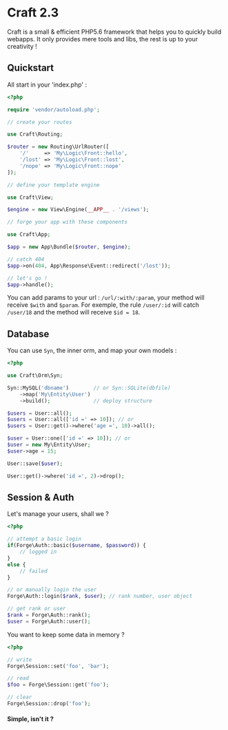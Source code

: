 # Craft 2.3

Craft is a small & efficient PHP5.6 framework that helps you to quickly build webapps.
It only provides mere tools and libs, the rest is up to your creativity !


## Quickstart

All start in your 'index.php' :

```php
<?php

require 'vendor/autoload.php';

// create your routes

use Craft\Routing;

$router = new Routing\UrlRouter([
    '/'     => 'My\Logic\Front::hello',
    '/lost' => 'My\Logic\Front::lost',
    '/nope' => 'My\Logic\Front::nope'
]);

// define your template engine

use Craft\View;

$engine = new View\Engine(__APP__ . '/views');

// forge your app with these components

use Craft\App;

$app = new App\Bundle($router, $engine);

// catch 404
$app->on(404, App\Response\Event::redirect('/lost'));

// let's go !
$app->handle();
```

You can add params to your url : `/url/:with/:param`, your method will receive `$with` and `$param`.
For exemple, the rule `/user/:id` will catch `/user/18` and the method will receive `$id = 18`.


## Database

You can use `Syn`, the inner orm, and map your own models :

```php
<?php

use Craft\Orm\Syn;

Syn::MySQL('dbname')        // or Syn::SQLite(dbfile)
    ->map('My\Entity\User')
    ->build();              // deploy structure

$users = User::all();
$users = User::all(['id =' => 10]); // or
$users = User::get()->where('age =', 10)->all();

$user = User::one(['id =' => 10]); // or
$user = new My\Entity\User;
$user->age = 15;

User::save($user);

User::get()->where('id =', 2)->drop();
```

## Session & Auth

Let's manage your users, shall we ?

```php
<?php

// attempt a basic login
if(Forge\Auth::basic($username, $password)) {
    // logged in
}
else {
    // failed
}

// or manually login the user
Forge\Auth::login($rank, $user); // rank number, user object

// get rank or user
$rank = Forge\Auth::rank();
$user = Forge\Auth::user();

```

You want to keep some data in memory ?

```php
<?php

// write
Forge\Session::set('foo', 'bar');

// read
$foo = Forge\Session::get('foo');

// clear
Forge\Session::drop('foo');
```

#### Simple, isn't it ?
